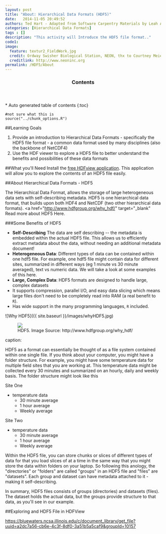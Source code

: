 ```yaml
---
layout: post
title: "About: Hierarchical Data Formats (HDF5)"
date:   2014-11-05 20:49:52
authors: Ted Hart - Adapted from Software Carpentry Materials by Leah A. Wasser
categories: [Hierarchical Data Formats]
tags : []
description: "This activity will Introduce the HDF5 file format.."
code1: 
image:
  feature: textur2_FieldWork.jpg
  credit: Ordway Swisher Biological Station, NEON, thx to Courtney Meier
  creditlink: http://www.neoninc.org
permalink: /HDF5/About
---
```

<section id="table-of-contents" class="toc">
  <header>
    <h3 >Contents</h3>
  </header>
<div id="drawer" markdown="1">
*  Auto generated table of contents
{:toc}
</div>
</section><!-- /#table-of-contents -->


    #not sure what this is
    source("../chunk_options.R")
 

##Learning Goals

1. Provide an introduction to Hierarchical Data Formats - specifically the HDF5 file format - a common data format used by many disciplines (also the backbone of NetCDF4)
2. Use the HDF viewer to explore a HDF5 file to better understand the benefits and possibilities of these data formats 

##What you'll Need
Install the [free HDFview application](http://www.hdfgroup.org/products/java/hdfview/). This application will allow you to explore the contents of an HDF5 file easily. 

##About Hierarchical Data Formats - HDF5

The Hierarchical Data Format, allows the storage of large heterogeneous data sets with self-describing metadata. HDF5 is one hierarchical data format, that builds upon both HDF4 and NetCDF (two other hierarchical data formats). 
<a href="http://www.hdfgroup.org/why_hdf/" target="_blank" Read  more about HDF5 Here.</a>

###Some Benefits of HDF5 

- **Self-Describing** The data are self describing -- the metadata is embedded within the actual HDF5 file. This allows us to efficiently extract metadata about the data, without needing an additional metadata document!
- **Heterogeneous Data**: Different types of data can be contained within one hdf5 file. For example, one hdf5 file might contain data for different sites, summarized in different ways (eg 1 minute vs 30 minute averaged), text vs numeric data. We will take a look at some examples of this here. 
- **Large, Complex Data**: HDF5 formats are designed to handle large, complex datasets 
- It supports compression, parallel I/O, and easy data slicing which means large files don't need to be completely read into RAM (a real benefit to `R`).  
- Has wide support in the many programming languages, `R` included.


![Why HDF5]({{ site.baseurl }}/images/whyHDF5.jpg)

<figure>
    <a href="{{ site.baseurl }}/images/whyHDF5.jpg"><img src="{{ site.baseurl }}/images/whyHDF5.jpg"></a>
    <figcaption>HDF5. Image Source: http://www.hdfgroup.org/why_hdf/</figcaption>
</figure>

caption: 

HDF5 as a format can essentially be thought of as a file system contained within one single file. If you think about your computer, you might have a folder structure. For example, you might have some temperature data for multiple field sites that you are working at. This temperature data might be collected every 30 minutes and summarized on an hourly, daily and weekly basis. The folder structure might look like this

Site One 

- temperature data
	- 30 minute average
	- 1 hour average
	- Weekly average

Site Two

- temperature data
	- 30 minute average
	- 1 hour average
	- Weekly average


Within the HDF5 file, you can store chunks or slices of different types of data for that you load slices of at a time in the same way that you might store the data within folders on your laptop. So following this anology, the "directories" or "folders" are called "groups" in an HDF5 file and "files" are "datasets".   Each group and dataset can have metadata attached to it - making it self-describing. 

In summary, HDF5 files consists of groups (directories) and datasets (files). The dataset holds the actual data, but the groups provide structure to that data, as you'll see in our example.


##Exploring and HDF5 File in HDFView

https://bluewaters.ncsa.illinois.edu/c/document_library/get_file?uuid=a2dc7a56-cb6e-4c3f-8df0-3a51b5a5caf9&groupId=10157